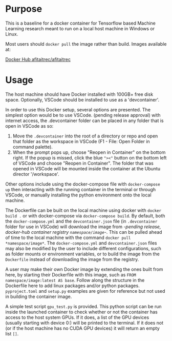 # Purpose
This is a baseline for a docker container for Tensorflow based Machine Learning research meant to run on a local host machine in Windows or Linux. 

Most users should `docker pull` the image rather than build. Images available at:

[Docker Hub afitaitrec/afitaitrec](https://hub.docker.com/r/afitaitrec/afitaitrec)

# Usage
The host machine should have Docker installed with 100GB+ free disk space. Optionally, VSCode should be installed to use as a 'devcontainer'. 

In order to use this Docker setup, several options are presented. The simplest option would be to use VSCode. (pending release approval) with internet access, the .devcontainer folder can be placed in any folder that is open in VSCode as so:

1. Move the `.devcontainer` into the root of a directory or repo and open that folder as the workspace in VSCode (F1 - File: Open Folder in command palette). 
2. When the prompt pops up, choose "Reopen in Container" on the bottom right. If the popup is missed, click the blue `"><"` button on the bottom left of VSCode and choose "Reopen in Container". The folder that was opened in VSCode will be mounted inside the container at the Ubuntu director '/workspace'.  

Other options include using the docker-compose file with `docker-compose up` then interacting with the running container in the terminal or through VSCode, or manually installing the python environment onto the local machine. 

The Dockerfile can be built on the local machine using docker with `docker build .` or with docker-compose via `docker-compose build`. By default, both the `docker-compose.yml` and the `devcontainer.json` file (in `.devcontainer` folder for use in VSCode) will download the image from -*pending release, docker-hub container registry `namespace/image`*-. This can be pulled ahead of time to the local machine with the command `docker pull *namespace/image*`. The `docker-compose.yml` and `devcontainer.json` files may also be modified by the user to include different configurations, such as folder mounts or environment variables, or to build the image from the `Dockerfile` instead of downloading the image from the registry. 

A user may make their own Docker image by extending the ones built from here, by starting their Dockerfile with this image, such as `FROM namespace/image:latest AS base`. Follow along the structure in the Dockerfile here to add linux packages and/or python packages. `pyproject.toml` and `setup.py` examples are given for reference but not used in building the container image.

A simple test script `gpu_test.py` is provided. This python script can be run inside the launched container to check whether or not the container has access to the host system GPUs. If it does, a list of the GPU devices (usually starting with device 0:) will be printed to the terminal. If it does not (or if the host machine has no CUDA GPU devices) it will return an empty list `[]`. 
